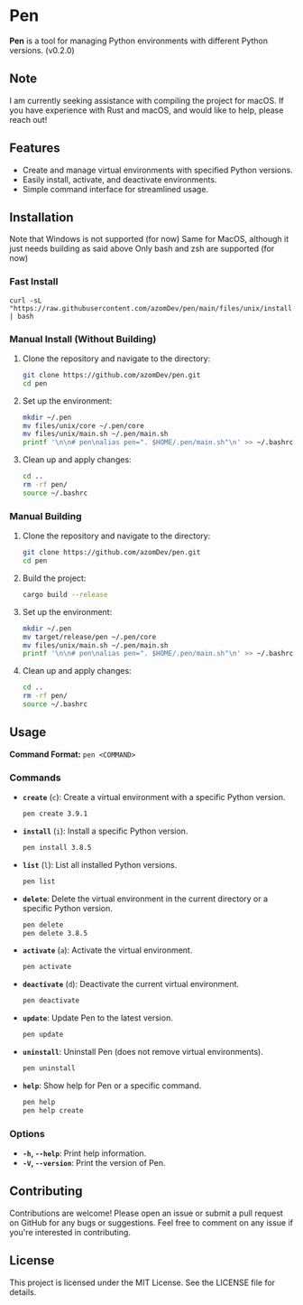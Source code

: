 # Pen

**Pen** is a tool for managing Python environments with different Python versions. (v0.2.0)

## Note
I am currently seeking assistance with compiling the project for macOS. If you have experience with Rust and macOS, and would like to help, please reach out!

## Features

- Create and manage virtual environments with specified Python versions.
- Easily install, activate, and deactivate environments.
- Simple command interface for streamlined usage.

## Installation
Note that Windows is not supported (for now)
Same for MacOS, although it just needs building as said above
Only bash and zsh are supported (for now)

### Fast Install

```
curl -sL "https://raw.githubusercontent.com/azomDev/pen/main/files/unix/install.sh" | bash
```

### Manual Install (Without Building)

1. Clone the repository and navigate to the directory:
    ```bash
    git clone https://github.com/azomDev/pen.git
    cd pen
    ```

2. Set up the environment:
    ```bash
    mkdir ~/.pen
    mv files/unix/core ~/.pen/core
    mv files/unix/main.sh ~/.pen/main.sh
    printf '\n\n# pen\nalias pen=". $HOME/.pen/main.sh"\n' >> ~/.bashrc
    ```

3. Clean up and apply changes:
    ```bash
    cd ..
    rm -rf pen/
    source ~/.bashrc
    ```

### Manual Building

1. Clone the repository and navigate to the directory:
    ```bash
    git clone https://github.com/azomDev/pen.git
    cd pen
    ```

2. Build the project:
    ```bash
    cargo build --release
    ```

3. Set up the environment:
    ```bash
    mkdir ~/.pen
    mv target/release/pen ~/.pen/core
    mv files/unix/main.sh ~/.pen/main.sh
    printf '\n\n# pen\nalias pen=". $HOME/.pen/main.sh"\n' >> ~/.bashrc
    ```

4. Clean up and apply changes:
    ```bash
    cd ..
    rm -rf pen/
    source ~/.bashrc
    ```

## Usage

**Command Format:** `pen <COMMAND>`

### Commands

- **`create`** (`c`): Create a virtual environment with a specific Python version.
    ```bash
    pen create 3.9.1
    ```

- **`install`** (`i`): Install a specific Python version.
    ```bash
    pen install 3.8.5
    ```

- **`list`** (`l`): List all installed Python versions.
    ```bash
    pen list
    ```

- **`delete`**: Delete the virtual environment in the current directory or a specific Python version.
    ```bash
    pen delete
    pen delete 3.8.5
    ```

- **`activate`** (`a`): Activate the virtual environment.
    ```bash
    pen activate
    ```

- **`deactivate`** (`d`): Deactivate the current virtual environment.
    ```bash
    pen deactivate
    ```

- **`update`**: Update Pen to the latest version.
    ```bash
    pen update
    ```

- **`uninstall`**: Uninstall Pen (does not remove virtual environments).
    ```bash
    pen uninstall
    ```

- **`help`**: Show help for Pen or a specific command.
    ```bash
    pen help
    pen help create
    ```

### Options

- **`-h`, `--help`**: Print help information.
- **`-V`, `--version`**: Print the version of Pen.

## Contributing

Contributions are welcome! Please open an issue or submit a pull request on GitHub for any bugs or suggestions. Feel free to comment on any issue if you're interested in contributing.

## License

This project is licensed under the MIT License. See the LICENSE file for details.

